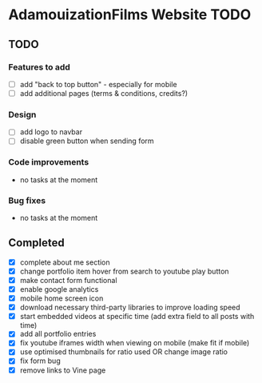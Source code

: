 AdamouizationFilms Website TODO
===============================

## TODO

### Features to add
* [ ] add "back to top button" -  especially for mobile
* [ ] add additional pages (terms & conditions, credits?) 

### Design
* [ ] add logo to navbar
* [ ] disable green button when sending form

### Code improvements
* no tasks at the moment

### Bug fixes
* no tasks at the moment

## Completed
* [X] complete about me section 
* [X] change portfolio item hover from search to youtube play button
* [X] make contact form functional
* [X] enable google analytics
* [X] mobile home screen icon
* [X] download necessary third-party libraries to improve loading speed
* [X] start embedded videos at specific time (add extra field to all posts with time)
* [X] add all portfolio entries
* [X] fix youtube iframes width when viewing on mobile (make fit if mobile)
* [X] use optimised thumbnails for ratio used OR change image ratio
* [X] fix form bug
* [X] remove links to Vine page